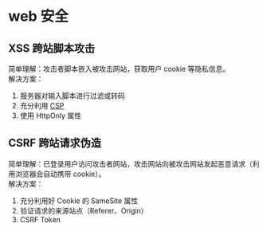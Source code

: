 # web 安全

## XSS 跨站脚本攻击

简单理解：攻击者脚本嵌入被攻击网站，获取用户 cookie 等隐私信息。  
解决方案：

1. 服务器对输入脚本进行过滤或转码
2. 充分利用 [CSP](https://developer.mozilla.org/zh-CN/docs/Web/HTTP/CSP)
3. 使用 HttpOnly 属性

## CSRF 跨站请求伪造

简单理解：已登录用户访问攻击者网站，攻击网站向被攻击网站发起恶意请求（利用浏览器会自动携带 cookie）。  
解决方案：

1. 充分利用好 Cookie 的 SameSite 属性
2. 验证请求的来源站点（Referer、Origin）
3. CSRF Token
